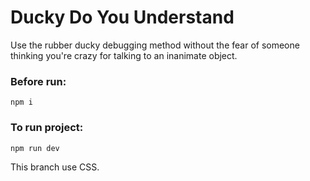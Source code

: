 # Ducky Do You Understand
 
Use the rubber ducky debugging method without the fear of someone thinking you're crazy for talking to an inanimate object.


### Before run: 

    npm i 


### To run project: 

    npm run dev

This branch use CSS.